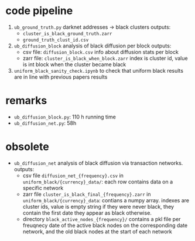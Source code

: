 # code pipeline

1. `ub_ground_truth.py` darknet addresses -> black clusters 
	outputs:
	* `cluster_is_black_ground_truth.zarr`
	* `ground_truth_clust_id.csv`
2. `ub_diffusion_block` analysis of black diffusion per block
	outputs:
	* csv file: `diffusion_block.csv` info about diffusion stats per block
	* zarr file: `cluster_is_black_when_block.zarr` index is cluster id, value is int block when the cluster became black
3. `uniform_black_sanity_check.ipynb` to check that uniform black results are in line with previous papers results 

# remarks

- `ub_diffusion_block.py`: 110 h running time
- `ub_diffusion_net.py`: 58h

# obsolete

- `ub_diffusion_net` analysis of black diffusion via transaction networks.
	outputs:
	* csv file `diffusion_net_{frequency}.csv` in `uniform_black/{currency}_data/`:
	each row contains data on a specific network
	* zarr file `cluster_is_black_final_{frequency}.zarr` in `uniform_black/{currency}_data`:
	contians a numpy array. indexes are cluster ids, value is empty string if they were never black,
	they contain the first date they appear as black otherwise.
	* directory `black_active_nodes_{frequency}/` contains a pkl file per freuqnecy date of the active 
	black nodes on the corresponding date network, and the old black nodes at the start of each network

